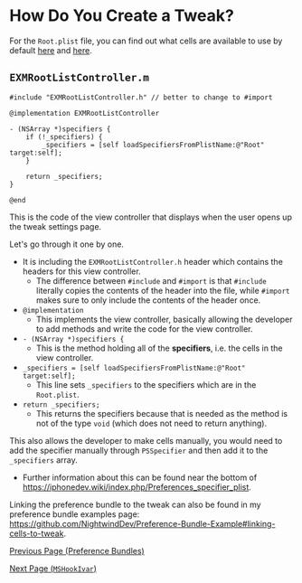 # How Do You Create a Tweak?

For the `Root.plist` file, you can find out what cells are available to use by default <a href="https://github.com/NightwindDev/Preference-Bundle-Example">here</a> and <a href="https://iphonedev.wiki/index.php/Preferences_specifier_plist">here</a>.

## `EXMRootListController.m`

```objc
#include "EXMRootListController.h" // better to change to #import

@implementation EXMRootListController

- (NSArray *)specifiers {
    if (!_specifiers) {
        _specifiers = [self loadSpecifiersFromPlistName:@"Root" target:self];
    }

    return _specifiers;
}

@end

```

This is the code of the view controller that displays when the user opens up the tweak settings page.

Let's go through it one by one.
   - It is including the `EXMRootListController.h` header which contains the headers for this view controller.
     - The difference between `#include` and `#import` is that `#include` literally copies the contents of the header into the file, while `#import` makes sure to only include the contents of the header once.
   - `@implementation`
        - This implements the view controller, basically allowing the developer to add methods and write the code for the view controller.
   - `- (NSArray *)specifiers {`
        - This is the method holding all of the **specifiers**, i.e. the cells in the view controller.
   - `_specifiers = [self loadSpecifiersFromPlistName:@"Root" target:self];`
        - This line sets `_specifiers` to the specifiers which are in the `Root.plist`.
   - `return _specifiers;`
        - This returns the specifiers because that is needed as the method is not of the type `void` (which does not need to return anything).

This also allows the developer to make cells manually, you would need to add the specifier manually through `PSSpecifier` and then add it to the `_specifiers` array.
   - Further information about this can be found near the bottom of https://iphonedev.wiki/index.php/Preferences_specifier_plist.

Linking the preference bundle to the tweak can also be found in my preference bundle examples page: https://github.com/NightwindDev/Preference-Bundle-Example#linking-cells-to-tweak.

[Previous Page (Preference Bundles)](./p5_prefbundle.md)

[Next Page (`MSHookIvar`)](./p7_mshookivar.md)
